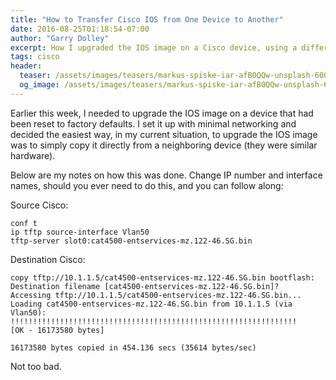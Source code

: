 ```yaml
---
title: "How to Transfer Cisco IOS from One Device to Another"
date: 2016-08-25T01:18:54-07:00
author: "Garry Dolley"
excerpt: How I upgraded the IOS image on a Cisco device, using a different Cisco device
tags: cisco
header:
  teaser: /assets/images/teasers/markus-spiske-iar-afB0QQw-unsplash-600x400.jpg
  og_image: /assets/images/teasers/markus-spiske-iar-afB0QQw-unsplash-600x400.jpg
---
```


Earlier this week, I needed to upgrade the IOS image on a device that had been
reset to factory defaults.  I set it up with minimal networking and decided the
easiest way, in my current situation, to upgrade the IOS image was to simply
copy it directly from a neighboring device (they were similar hardware).

Below are my notes on how this was done.  Change IP number and interface names,
should you ever need to do this, and you can follow along:

Source Cisco:

```
conf t
ip tftp source-interface Vlan50
tftp-server slot0:cat4500-entservices-mz.122-46.SG.bin
```

Destination Cisco:

```
copy tftp://10.1.1.5/cat4500-entservices-mz.122-46.SG.bin bootflash:
Destination filename [cat4500-entservices-mz.122-46.SG.bin]?
Accessing tftp://10.1.1.5/cat4500-entservices-mz.122-46.SG.bin...
Loading cat4500-entservices-mz.122-46.SG.bin from 10.1.1.5 (via Vlan50): !!!!!!!!!!!!!!!!!!!!!!!!!!!!!!!!!!!!!!!!!!!!!!!!!!!!!!!!!!!!!!!!
[OK - 16173580 bytes]

16173580 bytes copied in 454.136 secs (35614 bytes/sec)
```

Not too bad.
